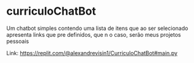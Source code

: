# curriculoChatBot
Um chatbot simples contendo uma lista de itens que ao ser selecionado apresenta links que pre definidos, que n o caso, serão meus projetos pessoais

Link: https://replit.com/@alexandrevisin1/CurriculoChatBot#main.py
